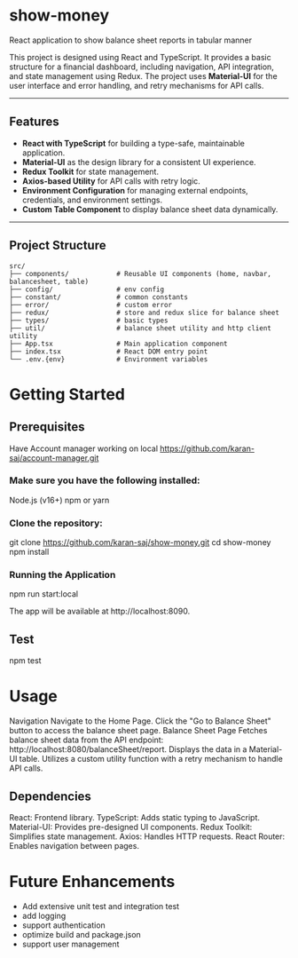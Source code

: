 # show-money
React application to show balance sheet reports in tabular manner

This project is designed using React and TypeScript. It provides a basic structure for a financial dashboard, including navigation, API integration, and state management using Redux.
The project uses **Material-UI** for the user interface and error handling, and retry mechanisms for API calls.

---

## Features

- **React with TypeScript** for building a type-safe, maintainable application.
- **Material-UI** as the design library for a consistent UI experience.
- **Redux Toolkit** for state management.
- **Axios-based Utility** for API calls with retry logic.
- **Environment Configuration** for managing external endpoints, credentials, and environment settings.
- **Custom Table Component** to display balance sheet data dynamically.

---

## Project Structure

```plaintext
src/
├── components/            # Reusable UI components (home, navbar, balancesheet, table)
├── config/                # env config
├── constant/              # common constants
├── error/                 # custom error
├── redux/                 # store and redux slice for balance sheet
├── types/                 # basic types
├── util/                  # balance sheet utility and http client utility
├── App.tsx                # Main application component
├── index.tsx              # React DOM entry point
└── .env.{env}             # Environment variables
```

# Getting Started

## Prerequisites
Have Account manager working on local
https://github.com/karan-saj/account-manager.git

### Make sure you have the following installed:
Node.js (v16+)
npm or yarn

### Clone the repository:
git clone https://github.com/karan-saj/show-money.git
cd show-money
npm install

### Running the Application
npm run start:local

The app will be available at http://localhost:8090.

## Test
npm test

# Usage

Navigation
Navigate to the Home Page.
Click the "Go to Balance Sheet" button to access the balance sheet page.
Balance Sheet Page
Fetches balance sheet data from the API endpoint: http://localhost:8080/balanceSheet/report.
Displays the data in a Material-UI table.
Utilizes a custom utility function with a retry mechanism to handle API calls.

## Dependencies
React: Frontend library.
TypeScript: Adds static typing to JavaScript.
Material-UI: Provides pre-designed UI components.
Redux Toolkit: Simplifies state management.
Axios: Handles HTTP requests.
React Router: Enables navigation between pages.

# Future Enhancements
* Add extensive unit test and integration test
* add logging
* support authentication
* optimize build and package.json
* support user management